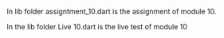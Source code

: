 In lib folder assigntment_10.dart is the assignment of module 10.


In the lib folder Live 10.dart is the live test of module 10
